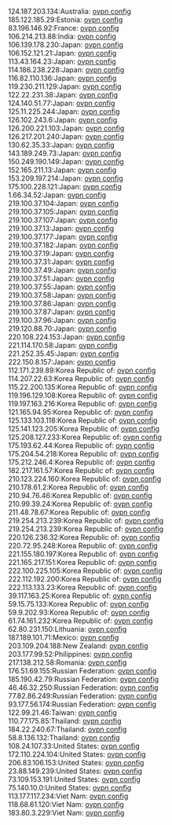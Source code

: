 124.187.203.134:Australia: [ovpn config](vpn/124_187_203_134.ovpn)  
185.122.185.29:Estonia: [ovpn config](vpn/185_122_185_29.ovpn)  
83.196.146.92:France: [ovpn config](vpn/83_196_146_92.ovpn)  
106.214.213.88:India: [ovpn config](vpn/106_214_213_88.ovpn)  
106.139.178.230:Japan: [ovpn config](vpn/106_139_178_230.ovpn)  
106.152.121.21:Japan: [ovpn config](vpn/106_152_121_21.ovpn)  
113.43.164.23:Japan: [ovpn config](vpn/113_43_164_23.ovpn)  
114.186.238.228:Japan: [ovpn config](vpn/114_186_238_228.ovpn)  
116.82.110.136:Japan: [ovpn config](vpn/116_82_110_136.ovpn)  
119.230.211.129:Japan: [ovpn config](vpn/119_230_211_129.ovpn)  
122.22.231.38:Japan: [ovpn config](vpn/122_22_231_38.ovpn)  
124.140.51.77:Japan: [ovpn config](vpn/124_140_51_77.ovpn)  
125.11.225.244:Japan: [ovpn config](vpn/125_11_225_244.ovpn)  
126.102.243.6:Japan: [ovpn config](vpn/126_102_243_6.ovpn)  
126.200.221.103:Japan: [ovpn config](vpn/126_200_221_103.ovpn)  
126.217.201.240:Japan: [ovpn config](vpn/126_217_201_240.ovpn)  
130.62.35.33:Japan: [ovpn config](vpn/130_62_35_33.ovpn)  
143.189.249.73:Japan: [ovpn config](vpn/143_189_249_73.ovpn)  
150.249.190.149:Japan: [ovpn config](vpn/150_249_190_149.ovpn)  
152.165.211.13:Japan: [ovpn config](vpn/152_165_211_13.ovpn)  
153.209.197.214:Japan: [ovpn config](vpn/153_209_197_214.ovpn)  
175.100.228.121:Japan: [ovpn config](vpn/175_100_228_121.ovpn)  
1.66.34.52:Japan: [ovpn config](vpn/1_66_34_52.ovpn)  
219.100.37.104:Japan: [ovpn config](vpn/219_100_37_104.ovpn)  
219.100.37.105:Japan: [ovpn config](vpn/219_100_37_105.ovpn)  
219.100.37.107:Japan: [ovpn config](vpn/219_100_37_107.ovpn)  
219.100.37.13:Japan: [ovpn config](vpn/219_100_37_13.ovpn)  
219.100.37.177:Japan: [ovpn config](vpn/219_100_37_177.ovpn)  
219.100.37.182:Japan: [ovpn config](vpn/219_100_37_182.ovpn)  
219.100.37.19:Japan: [ovpn config](vpn/219_100_37_19.ovpn)  
219.100.37.31:Japan: [ovpn config](vpn/219_100_37_31.ovpn)  
219.100.37.49:Japan: [ovpn config](vpn/219_100_37_49.ovpn)  
219.100.37.51:Japan: [ovpn config](vpn/219_100_37_51.ovpn)  
219.100.37.55:Japan: [ovpn config](vpn/219_100_37_55.ovpn)  
219.100.37.58:Japan: [ovpn config](vpn/219_100_37_58.ovpn)  
219.100.37.86:Japan: [ovpn config](vpn/219_100_37_86.ovpn)  
219.100.37.87:Japan: [ovpn config](vpn/219_100_37_87.ovpn)  
219.100.37.96:Japan: [ovpn config](vpn/219_100_37_96.ovpn)  
219.120.88.70:Japan: [ovpn config](vpn/219_120_88_70.ovpn)  
220.108.224.153:Japan: [ovpn config](vpn/220_108_224_153.ovpn)  
221.114.170.58:Japan: [ovpn config](vpn/221_114_170_58.ovpn)  
221.252.35.45:Japan: [ovpn config](vpn/221_252_35_45.ovpn)  
222.150.8.157:Japan: [ovpn config](vpn/222_150_8_157.ovpn)  
112.171.239.89:Korea Republic of: [ovpn config](vpn/112_171_239_89.ovpn)  
114.207.22.63:Korea Republic of: [ovpn config](vpn/114_207_22_63.ovpn)  
115.22.200.135:Korea Republic of: [ovpn config](vpn/115_22_200_135.ovpn)  
119.196.129.108:Korea Republic of: [ovpn config](vpn/119_196_129_108.ovpn)  
119.197.163.216:Korea Republic of: [ovpn config](vpn/119_197_163_216.ovpn)  
121.165.94.95:Korea Republic of: [ovpn config](vpn/121_165_94_95.ovpn)  
125.133.103.118:Korea Republic of: [ovpn config](vpn/125_133_103_118.ovpn)  
125.141.123.205:Korea Republic of: [ovpn config](vpn/125_141_123_205.ovpn)  
125.208.127.233:Korea Republic of: [ovpn config](vpn/125_208_127_233.ovpn)  
175.193.62.44:Korea Republic of: [ovpn config](vpn/175_193_62_44.ovpn)  
175.204.54.218:Korea Republic of: [ovpn config](vpn/175_204_54_218.ovpn)  
175.212.246.4:Korea Republic of: [ovpn config](vpn/175_212_246_4.ovpn)  
182.217.161.57:Korea Republic of: [ovpn config](vpn/182_217_161_57.ovpn)  
210.123.224.160:Korea Republic of: [ovpn config](vpn/210_123_224_160.ovpn)  
210.178.61.2:Korea Republic of: [ovpn config](vpn/210_178_61_2.ovpn)  
210.94.76.46:Korea Republic of: [ovpn config](vpn/210_94_76_46.ovpn)  
210.99.39.24:Korea Republic of: [ovpn config](vpn/210_99_39_24.ovpn)  
211.48.78.67:Korea Republic of: [ovpn config](vpn/211_48_78_67.ovpn)  
219.254.213.239:Korea Republic of: [ovpn config](vpn/219_254_213_239.ovpn)  
219.254.213.239:Korea Republic of: [ovpn config](vpn/219_254_213_239.ovpn)  
220.126.236.32:Korea Republic of: [ovpn config](vpn/220_126_236_32.ovpn)  
220.72.95.248:Korea Republic of: [ovpn config](vpn/220_72_95_248.ovpn)  
221.155.180.197:Korea Republic of: [ovpn config](vpn/221_155_180_197.ovpn)  
221.165.217.151:Korea Republic of: [ovpn config](vpn/221_165_217_151.ovpn)  
222.100.225.105:Korea Republic of: [ovpn config](vpn/222_100_225_105.ovpn)  
222.112.192.200:Korea Republic of: [ovpn config](vpn/222_112_192_200.ovpn)  
222.113.133.23:Korea Republic of: [ovpn config](vpn/222_113_133_23.ovpn)  
39.117.163.25:Korea Republic of: [ovpn config](vpn/39_117_163_25.ovpn)  
59.15.75.133:Korea Republic of: [ovpn config](vpn/59_15_75_133.ovpn)  
59.9.202.93:Korea Republic of: [ovpn config](vpn/59_9_202_93.ovpn)  
61.74.161.232:Korea Republic of: [ovpn config](vpn/61_74_161_232.ovpn)  
62.80.231.150:Lithuania: [ovpn config](vpn/62_80_231_150.ovpn)  
187.189.101.71:Mexico: [ovpn config](vpn/187_189_101_71.ovpn)  
203.109.204.188:New Zealand: [ovpn config](vpn/203_109_204_188.ovpn)  
203.177.99.52:Philippines: [ovpn config](vpn/203_177_99_52.ovpn)  
217.138.212.58:Romania: [ovpn config](vpn/217_138_212_58.ovpn)  
176.51.69.155:Russian Federation: [ovpn config](vpn/176_51_69_155.ovpn)  
185.190.42.79:Russian Federation: [ovpn config](vpn/185_190_42_79.ovpn)  
46.46.32.250:Russian Federation: [ovpn config](vpn/46_46_32_250.ovpn)  
77.82.86.249:Russian Federation: [ovpn config](vpn/77_82_86_249.ovpn)  
93.177.56.174:Russian Federation: [ovpn config](vpn/93_177_56_174.ovpn)  
122.99.21.46:Taiwan: [ovpn config](vpn/122_99_21_46.ovpn)  
110.77.175.85:Thailand: [ovpn config](vpn/110_77_175_85.ovpn)  
184.22.240.67:Thailand: [ovpn config](vpn/184_22_240_67.ovpn)  
58.8.136.132:Thailand: [ovpn config](vpn/58_8_136_132.ovpn)  
108.24.107.33:United States: [ovpn config](vpn/108_24_107_33.ovpn)  
172.110.224.104:United States: [ovpn config](vpn/172_110_224_104.ovpn)  
206.83.106.153:United States: [ovpn config](vpn/206_83_106_153.ovpn)  
23.88.149.239:United States: [ovpn config](vpn/23_88_149_239.ovpn)  
73.109.153.191:United States: [ovpn config](vpn/73_109_153_191.ovpn)  
75.140.10.0:United States: [ovpn config](vpn/75_140_10_0.ovpn)  
113.177.117.234:Viet Nam: [ovpn config](vpn/113_177_117_234.ovpn)  
118.68.61.120:Viet Nam: [ovpn config](vpn/118_68_61_120.ovpn)  
183.80.3.229:Viet Nam: [ovpn config](vpn/183_80_3_229.ovpn)  
